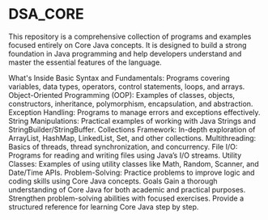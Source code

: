 # DSA_CORE
This repository is a comprehensive collection of programs and examples focused entirely on Core Java concepts. It is designed to build a strong foundation in Java programming and help developers understand and master the essential features of the language.

What's Inside
Basic Syntax and Fundamentals: Programs covering variables, data types, operators, control statements, loops, and arrays.
Object-Oriented Programming (OOP): Examples of classes, objects, constructors, inheritance, polymorphism, encapsulation, and abstraction.
Exception Handling: Programs to manage errors and exceptions effectively.
String Manipulations: Practical examples of working with Java Strings and StringBuilder/StringBuffer.
Collections Framework: In-depth exploration of ArrayList, HashMap, LinkedList, Set, and other collections.
Multithreading: Basics of threads, thread synchronization, and concurrency.
File I/O: Programs for reading and writing files using Java’s I/O streams.
Utility Classes: Examples of using utility classes like Math, Random, Scanner, and Date/Time APIs.
Problem-Solving: Practice problems to improve logic and coding skills using Core Java concepts.
Goals
Gain a thorough understanding of Core Java for both academic and practical purposes.
Strengthen problem-solving abilities with focused exercises.
Provide a structured reference for learning Core Java step by step.
